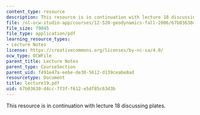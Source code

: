 ```yaml
---
content_type: resource
description: This resource is in continuation with lecture 18 discussing plates.
file: /ol-ocw-studio-app/courses/12-520-geodynamics-fall-2006/67b03630d4cc7f3ff612e5df85c63d3b_lecture19.pdf
file_size: 79045
file_type: application/pdf
learning_resource_types:
- Lecture Notes
license: https://creativecommons.org/licenses/by-nc-sa/4.0/
ocw_type: OCWFile
parent_title: Lecture Notes
parent_type: CourseSection
parent_uid: f491e47a-eebe-de30-5612-d139ceabe8ad
resourcetype: Document
title: lecture19.pdf
uid: 67b03630-d4cc-7f3f-f612-e5df85c63d3b
---
```

This resource is in continuation with lecture 18 discussing plates.